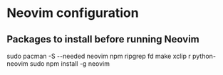 # Neovim configuration

## Packages to install before running Neovim

sudo pacman -S --needed neovim npm ripgrep fd make xclip r python-neovim
sudo npm install -g neovim
